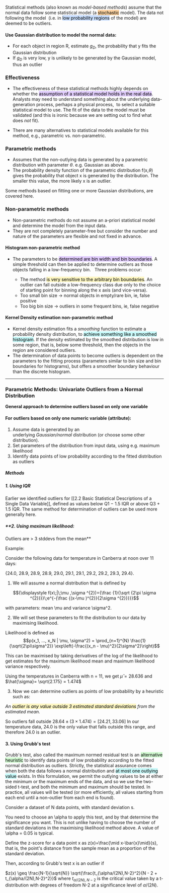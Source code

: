 Statistical methods (also known as _model-based methods_) assume that the normal data follow some statistical model (a <mark style="background: #FFB86CA6;">stochastic</mark> model). The data not following the model  (i.e. in <mark style="background: #ADCCFFA6;">low probability regions</mark> of the model) are deemed to be outliers.

#### Use Gaussian distribution to model the normal data:
- For each object in region R, estimate $g_{D}$, the probability that  y  fits the Gaussian distribution
- If  $g_{D}$  is very low, y  is unlikely  to be generated by the Gaussian model, thus an outlier

### **Effectiveness**
- The effectiveness of these statistical methods highly depends on whether the <mark style="background: #D2B3FFA6;">assumption of a statistical model holds in the real data</mark>. Analysts may need to understand something about the underlying data-generation process, perhaps a physical process,  to select a suitable statistical model to use. The fit of the data to the model must be validated (and this is ironic because we are setting out to find what does _not_ fit).  

- There are many alternatives to statistical models available for this method, e.g., parametric vs. non-parametric.

### **Parametric methods**
- Assumes that the non-outlying data is generated by a parametric distribution with parameter $\theta$. e.g. Gaussian as above.
- The probability density function of the parametric distribution f(x,$\theta$) gives the probability that object x  is generated by the distribution. The smaller this value, the more likely x is an outlier.

Some methods based on fitting one or more Gaussian distributions, are covered here.

### **Non-parametric methods**
- Non-parametric methods do not assume an a-priori statistical model and determine the model from the input data.
- They are not completely parameter-free but consider the number and nature of the parameters are flexible and not fixed in advance.

#### **Histogram non-parametric method**  

- The parameters to be <mark style="background: #D2B3FFA6;">determined are bin width and bin boundaries</mark>. A simple threshold can then be applied to determine outliers as those objects falling in a low-frequency bin.   Three problems occur:

	-   The method <mark style="background: #FFF3A3A6;">is very sensitive to the arbitrary bin boundaries</mark>. An outlier can fall outside a low-frequency class due only to the choice of starting point for binning along the x axis (and vice-versa).  
	-   Too small bin size → normal objects in empty/rare bin, ie, false positive
	-   Too big bin size → outliers in some frequent bins, ie, false negative

#### **Kernel Density estimation non-parametric method**
- Kernel density estimation fits a _smoothing_ function to estimate a probability density distribution, to <mark style="background: #ABF7F7A6;">achieve something like a smoothed histogram</mark>. If the density estimated by the smoothed distribution is low in some region, that is, below some threshold, then the objects in the region are considered outliers.
- The determination of data points to become outliers is dependent on the parameters to the fitting process (parameters similar to bin size and bin boundaries for histograms), but offers a smoother boundary behaviour than the discrete histogram.

----

### Parametric Methods: Univariate Outliers from a Normal Distribution

**General approach to determine outliers based on only one variable**

#### For outliers based on **only one numeric variable** (attribute):
1.  Assume data is generated by an underlying _Gaussian/normal_ distribution (or choose some other distribution).
2.  Set parameters of the distribution from input data, using e.g. maximum likelihood
3.  Identify data points of low probability according to the fitted distribution as outliers

##### Methods

##### **1. Using IQR**
Earlier we identified outliers for [[2.2 Basic Statistical Descriptions of a Single Data Variable]], defined as values below Q1 − 1.5 IQR or above Q3 + 1.5 IQR. The same method for determination of outliers can be used more generally here.

##### **2. Using maximum likelihood: 

Outliers are > 3 stddevs from the mean**

Example:

Consider the following data for temperature in Canberra at noon over 11 days:

{24.0, 28.9, 28.9, 28.9, 29.0, 29.1, 29.1, 29.2, 29.2, 29.3, 29.4}.

1. We will assume a normal distribution that is defined by

$${\displaystyle f(x\;|\;\mu ,\sigma ^{2})={\frac {1}{\sqrt {2\pi \sigma ^{2}}}}\;e^{-{\frac {(x-\mu )^{2}}{2\sigma ^{2}}}}}$$

with parameters: mean \mu and  variance  \sigma^2.

2. We will set these parameters to fit the distribution to our data by maximising likelihood.

Likelihood is defined as
$$p(x_1, ..., x_N | \mu, \sigma^2) = \prod_{n=1}^{N} \frac{1}{\sqrt{2\pi\sigma^2}} \exp\left(-\frac{(x_n - \mu)^2}{2\sigma^2}\right)$$

This can be maximised by taking derivatives of the log of the likelihood to get estimates for the maximum likelihood mean and maximum likelihood variance respectively.

Using the temperatures in Canberra with  n = 11, we get   $\hat{\mu} = 28.636$  and    $\hat{\sigma}= \sqrt{2.175} = 1.474$

3. Now we can determine outliers as points of low probability by a heuristic such as:

_An <mark style="background: #FFF3A3A6;">outlier is any value outside 3 estimated standard deviations</mark> from the estimated mean._

So outliers fall outside $28.64 \pm (3 \times 1.474 ) = [24.21, 33.06]$
In our temperature data, 24.0 is the only value that falls outside this range, and therefore 24.0 is an outlier.

#### **3. Using Grubb's test**

Grubb's test, also called the maximum normed residual test is an <mark style="background: #BBFABBA6;">alternative heuristic</mark> to identify data points of low probability according to the fitted normal distribution as outliers. Strictly, the statistical assurance comes when both the data follows a normal distribution and <mark style="background: #ABF7F7A6;">at most one outlying value</mark> exists. In this formulation, we permit the outlying values to be at either the minimum or the maximum ends of the data, and so we use the two-sided t-test, and both the minimum and maximum should be tested. In practice, all values will be tested (or more efficiently, all values starting from each end until a non-outlier from each end is found).

Consider a dataset of N data points, with standard deviation s.

You need to choose an \alpha to apply this test, and by that determine the significance you want. This is not unlike having to choose the number of standard deviations in the maximising likelihood method above. A value of \alpha = 0.05 is typical.

Define the z-score for  a data point x as z(x)=\frac{\mid x-\bar{x}\mid}{s}, that is, the point's distance from the sample mean as a proportion of the standard deviation.

Then, according to Grubb's test  x is an outlier if

$z(x) \geq \frac{N-1}{\sqrt{N}} \sqrt{\frac{t_{\alpha/(2N),N-2}^2}{N - 2 + t_{\alpha/(2N),N-2}^2}}$
where $t_{\alpha/(2N),N-2}$  is the critical value taken by a t-distribution with degrees of freedom N-2  at a significance level of $\alpha/(2N)$.